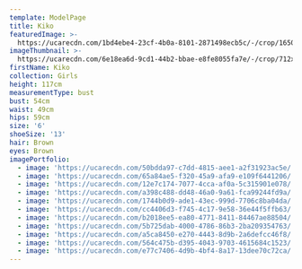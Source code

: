 ```yaml
---
template: ModelPage
title: Kiko
featuredImage: >-
  https://ucarecdn.com/1bd4ebe4-23cf-4b0a-8101-2871498ecb5c/-/crop/1650x880/0,19/-/preview/
imageThumbnail: >-
  https://ucarecdn.com/6e18ea6d-9cd1-44b2-bbae-e8fe8055fa7e/-/crop/712x957/671,29/-/preview/
firstName: Kiko
collection: Girls
height: 117cm
measurementType: bust
bust: 54cm
waist: 49cm
hips: 59cm
size: '6'
shoeSize: '13'
hair: Brown
eyes: Brown
imagePortfolio:
  - image: 'https://ucarecdn.com/50bdda97-c7dd-4815-aee1-a2f31923ac5e/'
  - image: 'https://ucarecdn.com/65a84ae5-f320-45a9-afa9-e109f6441206/'
  - image: 'https://ucarecdn.com/12e7c174-7077-4cca-af0a-5c315901e078/'
  - image: 'https://ucarecdn.com/a398c488-dd48-46a0-9a61-fca99244fd9a/'
  - image: 'https://ucarecdn.com/1744b0d9-ade1-43ec-999d-7706c8ba04da/'
  - image: 'https://ucarecdn.com/cc4406d3-f745-4c17-9e58-36e44f5ffb63/'
  - image: 'https://ucarecdn.com/b2018ee5-ea80-4771-8411-84467ae88504/'
  - image: 'https://ucarecdn.com/5b725dab-4000-4786-86b3-2ba209354763/'
  - image: 'https://ucarecdn.com/a5ca8450-e270-4443-8d9b-2a6defcc46f8/'
  - image: 'https://ucarecdn.com/564c475b-d395-4043-9703-4615684c1523/'
  - image: 'https://ucarecdn.com/e77c7406-4d9b-4bf4-8a17-13dee70c72ca/'
---
```


